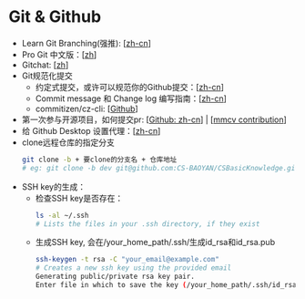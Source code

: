# Git & Github

- Learn Git Branching(强推): [[zh-cn](https://learngitbranching.js.org/?locale=zh_CN)]
- Pro Git 中文版：[[zh](https://www.progit.cn/)]
- Gitchat: [[zh](https://wkevin.github.io/GitChat/gitchat.html#round-1-%E8%B5%B7%E6%AD%A5)]
- Git规范化提交
  - 约定式提交，或许可以规范你的Github提交：\[[zh-cn](https://www.conventionalcommits.org/zh-hans/v1.0.0/)\]
  - Commit message 和 Change log 编写指南：[[zh-cn](https://ruanyifeng.com/blog/2016/01/commit_message_change_log.html)]
  - commitizen/cz-cli: [[Github](https://github.com/commitizen/cz-cli)]
- 第一次参与开源项目，如何提交pr: [[Github: zh-cn](https://github.com/firstcontributions/first-contributions/blob/main/translations/README.zh-cn.md)] | [[mmcv contribution](https://mmcv.readthedocs.io/zh-cn/latest/community/contributing.html)]
- 给 Github Desktop 设置代理：[[zh-cn](https://xieincz.github.io/post/gei-github-desktop-she-zhi-dai-li/)]
- clone远程仓库的指定分支
  ```bash
  git clone -b + 要clone的分支名 + 仓库地址 
  # eg: git clone -b dev git@github.com:CS-BAOYAN/CSBasicKnowledge.git
  ``` 
- SSH key的生成：
  - 检查SSH key是否存在：
    ```bash
    ls -al ~/.ssh
    # Lists the files in your .ssh directory, if they exist
    ``` 
  - 生成SSH key, 会在/your_home_path/.ssh/生成id_rsa和id_rsa.pub
    ```bash
    ssh-keygen -t rsa -C "your_email@example.com"
    # Creates a new ssh key using the provided email
    Generating public/private rsa key pair.
    Enter file in which to save the key (/your_home_path/.ssh/id_rsa):
    ```
